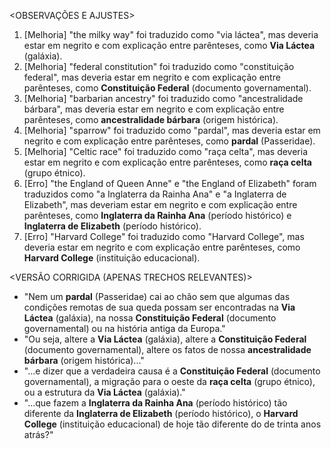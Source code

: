 <OBSERVAÇÕES E AJUSTES>
1. [Melhoria] "the milky way" foi traduzido como "via láctea", mas deveria estar em negrito e com explicação entre parênteses, como **Via Láctea** (galáxia).
2. [Melhoria] "federal constitution" foi traduzido como "constituição federal", mas deveria estar em negrito e com explicação entre parênteses, como **Constituição Federal** (documento governamental).
3. [Melhoria] "barbarian ancestry" foi traduzido como "ancestralidade bárbara", mas deveria estar em negrito e com explicação entre parênteses, como **ancestralidade bárbara** (origem histórica).
4. [Melhoria] "sparrow" foi traduzido como "pardal", mas deveria estar em negrito e com explicação entre parênteses, como **pardal** (Passeridae).
5. [Melhoria] "Celtic race" foi traduzido como "raça celta", mas deveria estar em negrito e com explicação entre parênteses, como **raça celta** (grupo étnico).
6. [Erro] "the England of Queen Anne" e "the England of Elizabeth" foram traduzidos como "a Inglaterra da Rainha Ana" e "a Inglaterra de Elizabeth", mas deveriam estar em negrito e com explicação entre parênteses, como **Inglaterra da Rainha Ana** (período histórico) e **Inglaterra de Elizabeth** (período histórico).
7. [Erro] "Harvard College" foi traduzido como "Harvard College", mas deveria estar em negrito e com explicação entre parênteses, como **Harvard College** (instituição educacional).

<VERSÃO CORRIGIDA (APENAS TRECHOS RELEVANTES)>
- "Nem um **pardal** (Passeridae) cai ao chão sem que algumas das condições remotas de sua queda possam ser encontradas na **Via Láctea** (galáxia), na nossa **Constituição Federal** (documento governamental) ou na história antiga da Europa."
- "Ou seja, altere a **Via Láctea** (galáxia), altere a **Constituição Federal** (documento governamental), altere os fatos de nossa **ancestralidade bárbara** (origem histórica)..."
- "...e dizer que a verdadeira causa é a **Constituição Federal** (documento governamental), a migração para o oeste da **raça celta** (grupo étnico), ou a estrutura da **Via Láctea** (galáxia)."
- "...que fazem a **Inglaterra da Rainha Ana** (período histórico) tão diferente da **Inglaterra de Elizabeth** (período histórico), o **Harvard College** (instituição educacional) de hoje tão diferente do de trinta anos atrás?"